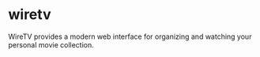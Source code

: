 # wiretv
WireTV provides a modern web interface for organizing and watching your personal movie collection.
